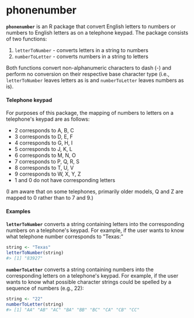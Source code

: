 <!-- README.md is generated from README.Rmd. Please edit that file -->
phonenumber
===========

**`phonenumber`** is an R package that convert English letters to numbers or numbers to English letters as on a telephone keypad. The package consists of two functions:

1.  `letterToNumber` - converts letters in a string to numbers
2.  `numberToLetter` - converts numbers in a string to letters

Both functions convert non-alphanumeric characters to dash (-) and perform no conversion on their respective base character type (i.e., `letterToNumber` leaves letters as is and `numberToLetter` leaves numbers as is).

#### Telephone keypad

For purposes of this package, the mapping of numbers to letters on a telephone's keypad are as follows:

-   2 corresponds to A, B, C
-   3 corresponds to D, E, F
-   4 corresponds to G, H, I
-   5 corresponds to J, K, L
-   6 corresponds to M, N, O
-   7 corresponds to P, Q, R, S
-   8 corresponds to T, U, V
-   9 corresponds to W, X, Y, Z
-   1 and 0 do not have corresponding letters

(I am aware that on some telephones, primarily older models, Q and Z are mapped to 0 rather than to 7 and 9.)

#### Examples

**`letterToNumber`** converts a string containing letters into the corresponding numbers on a telephone's keypad. For example, if the user wants to know what telephone number corresponds to "Texas:"

``` r
string <- "Texas"
letterToNumber(string)
#> [1] "83927"
```

**`numberToLetter`** converts a string containing numbers into the corresponding letters on a telephone's keypad. For example, if the user wants to know what possible character strings could be spelled by a sequence of numbers (e.g., 22):

``` r
string <- "22"
numberToLetter(string)
#> [1] "AA" "AB" "AC" "BA" "BB" "BC" "CA" "CB" "CC"
```
